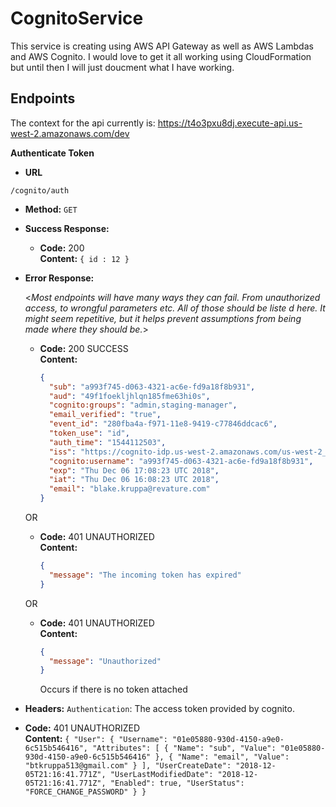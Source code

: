 # CognitoService
This service is creating using AWS API Gateway as well as AWS Lambdas and AWS Cognito. I would love to get it all working using CloudFormation but until then I will just doucment what I have working.

## Endpoints
  The context for the api currently is: https://t4o3pxu8dj.execute-api.us-west-2.amazonaws.com/dev

**Authenticate Token**

* **URL**

 `/cognito/auth`

* **Method:**
  `GET`

* **Success Response:**
  * **Code:** 200  
    **Content:** `{ id : 12 }`
 
* **Error Response:**

  <_Most endpoints will have many ways they can fail. From unauthorized access, to wrongful parameters etc. All of those should be liste d here. It might seem repetitive, but it helps prevent assumptions from being made where they should be._>

  * **Code:** 200 SUCCESS <br />
    **Content:** 
    ```json
    {  
      "sub": "a993f745-d063-4321-ac6e-fd9a18f8b931",  
      "aud": "49f1foekljhlqn185fme63hi0s",  
      "cognito:groups": "admin,staging-manager",  
      "email_verified": "true",  
      "event_id": "280fba4a-f971-11e8-9419-c77846ddcac6",  
      "token_use": "id",  
      "auth_time": "1544112503",  
      "iss": "https://cognito-idp.us-west-2.amazonaws.com/us-west-2_8b6WpHm1z",  
      "cognito:username": "a993f745-d063-4321-ac6e-fd9a18f8b931",  
      "exp": "Thu Dec 06 17:08:23 UTC 2018",  
      "iat": "Thu Dec 06 16:08:23 UTC 2018",  
      "email": "blake.kruppa@revature.com"  
    }
    ```  
  
  OR

  * **Code:** 401 UNAUTHORIZED <br />
    **Content:** 
    ```json
    {
      "message": "The incoming token has expired"
    }
    ```

  OR 
 
  * **Code:** 401 UNAUTHORIZED <br />
    **Content:** 
    ```json
    {
      "message": "Unauthorized"
    }
    ```    
    Occurs if there is no token attached


* **Headers:**
   `Authentication`: The access token provided by cognito.




* **Code:** 401 UNAUTHORIZED <br />
    **Content:** `{
      "User": {
          "Username": "01e05880-930d-4150-a9e0-6c515b546416",
          "Attributes": [
              {
                  "Name": "sub",
                  "Value": "01e05880-930d-4150-a9e0-6c515b546416"
              },
              {
                  "Name": "email",
                  "Value": "btkruppa513@gmail.com"
              }
          ],
          "UserCreateDate": "2018-12-05T21:16:41.771Z",
          "UserLastModifiedDate": "2018-12-05T21:16:41.771Z",
          "Enabled": true,
          "UserStatus": "FORCE_CHANGE_PASSWORD"
      }
  }`
  
